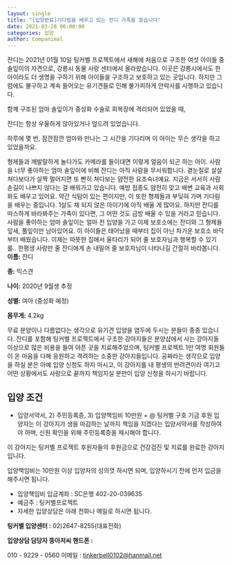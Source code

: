 ```yaml
---
layout: single
title: "[입양완료]기다림을 배우고 있는 잔디 가족을 찾습니다"
date: 2021-03-28 06:00:00
categories: 입양
author: Companimal
---
```


잔디는 2021년 01월 10일 팅커벨 프로젝트에서 새해에 처음으로 구조한 여섯 아이들 중 솔잎이의 자견으로, 강릉시 동물 사랑 센터에서 올라왔습니다. 이곳은 강릉시에서도 한 아이라도 더 생명을 구하기 위해 아이들을 구조하고 보호하고 있는 곳입니다. 하지만 그럼에도 불구하고 계속 들어오는 유기견들로 인해 불가피하게 안락사를 시행하고 있습니다.

함께 구조된 엄마 솔잎이가 중성화 수술로 회복장에 격리되어 있었을 때,

잔디는 항상 우울하게 앉아있거나 엎드려 있었습니다.

하루에 몇 번, 잠깐잠깐 엄마와 만나는 그 시간을 기다리며 이 아이는 무슨 생각을 하고 있었을까요.

형제들과 깨발랄하게 놀다가도 카메라를 들이대면 이렇게 얼음이 되곤 하는 아이. 사람을 너무 좋아하는 엄마 솔잎이에 비해 잔디는 아직 사람을 무서워합니다. 곁눈질로 살살 쳐다보다가 살짝 멀어지면 또 빤히 쳐다보는 얌전한 요조숙녀예요. 지금은 서서히 사람 손길이 나쁘지 않다는 걸 배워가고 있습니다. 예방 접종도 얌전히 맞고 배변 교육과 사회화도 배우고 있어요. 약간 식탐이 있는 편이지만, 이 또한 형제들과 부딪혀 가며 기다림을 배우는 중입니다. 1살도 채 되지 않은 아이기에 아직 배울 게 많아요. 하지만 잔디를 따스하게 바라봐주는 가족이 있다면, 그 어떤 것도 금방 배울 수 있을 거라고 믿습니다. 사람을 좋아하는 엄마 솔잎이는 얼마 전 입양을 가고 이제 보호소에는 잔디와 그 형제들 잎새, 풀잎이만 남아있어요. 이 아이들은 태어났을 때부터 집이 아닌 차가운 보호소 바닥부터 배웠습니다. 이제는 따뜻한 집에서 울타리가 되어 줄 보호자님과 행복할 수 있기를.. 한평생 사랑만 줄 잔디에게 손 내밀어 줄 보호자님이 나타나길 간절히 바라봅니다. **이름:** 잔디

**종:** 믹스견

**나이:** 2020년 9월생 추정

**성별:** 여아 (중성화 예정)

**몸무게:** 4.2kg

무료 분양이나 다름없다는 생각으로 유기견 입양을 염두에 두시는 분들이 종종 있습니다. 잔디를 포함해 팅커벨 프로젝트에서 구조한 강아지들은 분양샵에서 사는 강아지들 이상으로 많은 비용을 들여 아픈 곳을 치료해주었으며, 팅커벨 프로젝트 1만 여명 회원들이 온 마음을 다해 응원하고 격려하는 소중한 강아지들입니다. 공짜라는 생각으로 입양을 하실 분은 아예 입양 신청도 하지 마시고, 이 강아지를 내 평생의 반려견이라 여기고 어떤 상황에서도 사랑으로 끝까지 책임지실 분만이 입양 신청을 하시기 바랍니다.

## 입양 조건

- 입양서약서, 2) 주민등록증, 3) 입양책임비 10만원 + @ 팅커벨 구호 기금 후원 입양자는 이 강아지가 생을 마감하는 날까지 책임을 지겠다는 입양서약서를 작성하여야 하며, 신원 확인을 위해 주민등록증을 제시해야 합니다.

이 강아지는 팅커벨 프로젝트 후원자들의 후원금으로 건강검진 및 치료를 완료한 강아지입니다.

입양책임비는 10만원 이상 입양자의 성의껏 하시면 되며, 입양하시기 전에 먼저 입금을 해주시면 됩니다.

- 입양책임비 입금계좌 : SC은행 402-20-039635
- 예금주 : 팅커벨프로젝트
- 자세한 입양상담은 아래 전화나 메일로 하시면 됩니다.

**팅커벨 입양센터 :** 02)2647-8255(대표전화)

**입양상담 담당자 뚱아저씨 핸드폰 :**

010 - 9229 - 0560 이메일 : tinkerbell0102@hanmail.net
